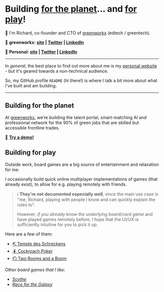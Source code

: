 # Building [for the planet](#building-for-the-planet)... and [for play](#building-for-play)!

👋 I'm Richard, co-founder and CTO of [greenworkx](https://greenworkx.org) (edtech / greentech).


🔗 **greenworkx: [site](https://greenworkx.org) | [Twitter](https://twitter.com/joingreenworkx) | [LinkedIn](https://www.linkedin.com/company/joingreenworkx)**

🔗 **Personal: [site](https://richard.ng/) | [Twitter](https://twitter.com/richardcrng) | [LinkedIn](https://www.linkedin.com/in/richardcrng/)**

---

In *general*, the best place to find out more about me is my [personal website](https://richard.ng/) - but it's geared towards a non-technical audience.

So, my GitHub profile `README` (hi there!) is where I talk a bit more about what I've built and am building.

---

## Building for the planet

At [greenworkx](https://greenworkx.org), we’re building the talent portal, smart-matching AI and professional network for the 90% of green jobs that are skilled but accessible frontline trades.

📱 **[Try a demo!](https://demo.greenworkx.app)**

## Building for play

Outside work, board games are a big source of entertainment and relaxation for me.

I occasionally build quick online multiplayer implementations of games (that already exist), to allow for e.g. playing remotely with friends.

> ℹ️ **They're not documented especially well**, since the main use case is "me, Richard, playing with people I know and can quickly explain the rules to".
>
> However, *if you already know the underlying board/card game* and have played games remotely before, I *hope* that the UI/UX is sufficiently intuitive for you to pick it up.

Here are a few of them:
- [⛏️ Temple des Schreckens](https://github.com/richardcrng/tempel-des-schreckens)
- [🪳 Cockroach Poker](https://github.com/richardcrng/cockroach-poker)
- [⏲️ Two Rooms and a Boom](https://github.com/richardcrng/2r1b)

*Other board games that I like:*
- *[Scythe](https://boardgamegeek.com/boardgame/169786/scythe)*
- *[Race for the Galaxy](https://boardgamegeek.com/boardgame/28143/race-galaxy)*

